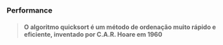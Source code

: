 ### Performance

> #### O algoritmo quicksort é um método de ordenação muito rápido e eficiente, inventado por C.A.R. Hoare em 1960
